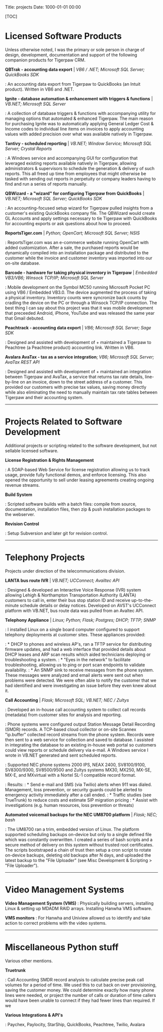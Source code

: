 Title: projects
Date: 1000-01-01 00:00

[TOC]

# Licensed Software Products
Unless otherwise noted, I was the primary or sole person in charge of design, development, documentation and support of the following companion products for Tigerpaw CRM.

**QBTrak - accounting data export** | *VB6 / .NET; Microsoft SQL Server; QuickBooks SDK*

:   An accounting data export from Tigerpaw to QuickBooks (an Intuit product). Written in VB6 and .NET.


**Ignite - database automation & enhancement with triggers & functions** | *VB.NET; Microsoft SQL Server*

: A collection of database triggers & functions with accompanying utility for managing options that automated & enhanced Tigerpaw. The main reason for purchasing Ignite was to automatically applying General Ledger Cost & Income codes to individual line items on invoices to apply accounting values with added precision over what was available natively in Tigerpaw. 


**Tantivy - scheduled reporting** | *VB.NET; Window Service; Microsoft SQL Server; Crystal Reports*

: A Windows service and accompanying GUI for configuration that leveraged existing reports available natively in Tigerpaw, allowing administrators & supervisors to schedule the generation & delivery of such reports. This all freed up time from employees that might otherwise be tasked with sending out reports in perpetuity or company leaders having to find and run a series of reports manually.

**QBWizard - a "wizard" for configuring Tigerpaw from QuickBooks** | *VB.NET; Microsoft SQL Server; QuickBooks  SDK*

: An accounting-focused setup wizard for Tigerpaw pulled insights from a customer's existing QuickBooks company file. The QBWizard would create GL Accounts and apply settings necessary to tie Tigerpaw with QuickBooks for accounting exports or ask questions about how to proceed.

**ReportsTiger.com** | *Python; OpenCart; Microsoft SQL Server; NSIS*

: ReportsTiger.com was an e-commerce website running OpenCart with added customization. After a sale, the purchased reports would be dynamically compiled into an installation package and distributed to the customer while the invoice and customer inventory was imported into our on-site database.

**Barcode - hardware for taking physical inventory in Tigerpaw** | *Embedded VB3/VB6; Winsock TCP/IP; Microsoft SQL Server*

: Mobile development on the Symbol MC50 running Microsoft Pocket PC using VB6 / Embedded VB3.0. The device augmented the process of taking a physical inventory. Inventory counts were syncronize back counts by cradling the device on the PC or through a Winsock TCP/IP connection. The best thing I can say about this project was that it was mobile development that preceeded Android, iPhone, YouTube and was released the same year that Gmail debuted. 

**Peachtrack - accounting data export** | *VB6; Microsoft SQL Server; Sage SDK*

: Designed and assisted with development of + maintained a Tigerpaw to Peachtree (a Peachtree product) accounting link. Written in VB6.

**Avalara AvaTax - tax as a service integration**; *VB6; Microsoft SQL Server; AvaTax REST API*

: Designed and assisted with development of + maintained an integration between Tigerpaw and AvaTax, a service that returns tax rate details, line-by-line on an invoice, down to the street address of a customer. This provided our customers with precise tax values, saving money directly while also eliminating the need to manually maintain tax rate tables between Tigerpaw and their accounting system.

---

# Projects Related to Software Development
Additional projects or scripting related to the software development, but not sellable licensed software.

**License Registration & Rights Management**

: A SOAP-based Web Service for license registration allowing us to track usage, provide fully functional demos, and enforce licensing. This also opened the opportunity to sell under leasing agreements creating ongoing revenue streams.

**Build System**

: Scripted software builds with a batch files: compile from source, documentation, installation files, then zip & push installation packages to the webserver.

**Revision Control**

: Setup Subversion and later git for revision control.

---

# Telephony Projects
Projects under direction of the telecommunications division.

**LANTA bus route IVR** | *VB.NET; UCConnect; Availtec API*

: Designed & developed an Interactive Voice Response (IVR) system allowing Lehigh & Northampton Transportation Authority (LANTA) customers to call in, enter their bus stop station ID and receive up-to-the-minute schedule details or delay notices. Developed on AVST's UCConnect platform with VB.NET, bus route data was pulled from an Avaltec API.

**Telephony Appliance** | *Linux; Python; Flask; Postgres; DHCP; TFTP; SNMP*

: I installed Linux on a single board computer configured to support telephony deployments at customer sites. These appliances provided:

: * DHCP to phones and wireless AP's, ran a TFTP service for distributing firmware updates, and had a web interface that provided details about DHCP leases and ARP scan results which aided technicians deploying or troubleshooting a system.
: * "Eyes in the network" to facilitate troubleshooting, allowing us to ping or port scan endpoints to validate availability.
: * An SNMP sink to receive messages from the phone system. These messages were analyzed and email alerts were sent out when problems were detected. We were often able to notify the customer that we had identified and were investigating an issue before they even knew about it.

**Call Accounting** | *Flask; Microsoft SQL; VB.NET; NEC / Zultys*

: Developed an in-house call accounting system to collect call records (metadata) from customer sites for analysis and reporting. 

: Phone systems were configured output Station Message Detail Recording (SMDR) records. A TCP-based cloud collector or on-site Scannex "ip.buffer" collected record streams from the phone system. Records were then sent to a web service for collection and saved to database. I assisted in integrating the database to an existing in-house web portal so customers could view reports or schedule delivery via e-mail. A Windows service I wrote in VB.NET generated and sent scheduled reports.

: Supported NEC phone systems 2000 IPS, NEAX 2400, SV8100/9100, SV8300/9300, SV8500/9500 and Zultys systems MX30, MX250, MX-SE, MX-E, and MXvirtual with a Nortel SL-1 compatible record format.

: Results:
: * Send e-mail and SMS (via Twilio) alerts when 911 was dialed. Management, loss prevention, or security guards could be alerted to emergency activity immediately after a call ended.
: * Traffic studies (see TrueTrunk) to reduce costs and estimate SIP migration pricing
: * Assist with investigations (e.g. human resources, loss prevention or threats)

**Automated voicemail backups for the NEC UM8700 platform** | *Flask; NEC; bash*

: The UM8700 ran a trim, embedded version of Linux. The platform supported scheduling backups on-device but only to a single defined file which was constantly overwritten. I created a series of bash scripts and a secure method of delivery on this system without trusted root certificates. The scripts bootstraped a chain of trust then setup a cron script to rotate on-device backups, deleting old backups after N days, and uploaded the latest backup to the "File Uploader" (see Misc Development & Scripting > "File Uploader").

---

# Video Management Systems

**Video Management System (VMS)**
: Physically building servers, installing Linux & setting up MDADM RAID arrays. Installing Hanwha VMS software.

**VMS monitors**
: For Hanwha and Uniview allowed us to identify and take action to correct problems with the video systems.

---

# Miscellaneous Python stuff
Various other mentions.

**Truetrunk**

: Call Accounting SMDR record analysis to calculate precise peak call volumes for a period of time. We used this to cut back on over provisioning, saving the customer money. We could determine exactly how many phone lines were needed, or project the number of calls or duration of time callers would have been unable to connect if they had fewer lines than required. If we

**Various Integrations & API's**

:  Paychex, Paylocity, StarShip, QuickBooks, Peachtree, Twilio, Avalara

